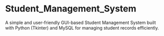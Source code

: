 # Student_Management_System

A simple and user-friendly GUI-based Student Management System built with Python (Tkinter) and MySQL for managing student records efficiently.
